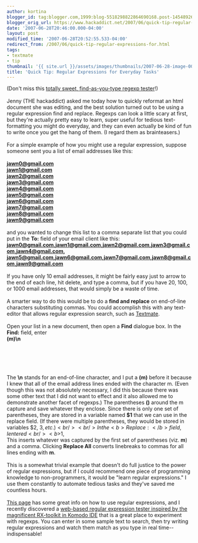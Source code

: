 ```yaml
---
author: kortina
blogger_id: tag:blogger.com,1999:blog-5518298822864690168.post-1454892619477690610
blogger_orig_url: https://www.hackaddict.net/2007/06/quick-tip-regular-expressions-for.html
date: '2007-06-28T20:46:00.000-04:00'
layout: post
modified_time: '2007-06-28T20:52:55.533-04:00'
redirect_from: /2007/06/quick-tip-regular-expressions-for.html
tags:
- textmate
- tip
thumbnail: '{{ site.url }}/assets/images/thumbnails/2007-06-28-image-0000.png'
title: 'Quick Tip: Regular Expressions for Everyday Tasks'
---
```


(Don't miss this <a href="http://www.cuneytyilmaz.com/prog/jrx/" title="JRX: real-time JavaScript RegExp evaluator - cuneytyilmaz.com">totally sweet, find-as-you-type regexp tester</a>!)<br/><br/>Jenny (THE hackaddict) asked me today how to quickly reformat an html document she was editing, and the best solution turned out to be using a regular expression find and replace.  Regexps can look a little scary at first, but they're actually pretty easy to learn, super useful for tedious text-formatting you might do everyday, and they can even actually be kind of fun to write once you get the hang of them.  (I regard them as brainteasers.)<br/><br/>For a simple example of how you might use a regular expression, suppose someone sent you a list of email addresses like this:<br/><b><br/>jawn0@gmail.com<br/>jawn1@gmail.com<br/>jawn2@gmail.com<br/>jawn3@gmail.com<br/>jawn4@gmail.com<br/>jawn5@gmail.com<br/>jawn6@gmail.com<br/>jawn7@gmail.com<br/>jawn8@gmail.com<br/>jawn9@gmail.com<br/></b><br/>and you wanted to change this list to a comma separate list that you could put in the <b>To:</b> field of your email client like this:<br/><b>jawn0@gmail.com,jawn1@gmail.com,jawn2@gmail.com,jawn3@gmail.com,jawn4@gmail.com, jawn5@gmail.com,jawn6@gmail.com,jawn7@gmail.com,jawn8@gmail.com,jawn9@gmail.com</b><br/><br/>If you have only 10 email addresses, it might be fairly easy just to arrow to the end of each line, hit delete, and type a comma, but if you have 20, 100, or 1000 email addresses, that would simply be a waste of time.<br/><br/>A smarter way to do this would be to do a <b>find and replace</b> on end-of-line characters substituting commas.  You could accomplish this with any text-editor that allows regular expression search, such as <a href="http://macromates.com/" title="TextMate — The Missing Editor for Mac OS X">Textmate</a>.  <br/><br/>Open your list in a new document, then open a <b>Find</b> dialogue box.  In the <b>Find:</b> field, enter <br/><b>(m)\n</b><br/><br/><img alt="" border="0" id="BLOGGER_PHOTO_ID_5081282250821783218" src="{{ site.url }}/assets/images/2007-06-28-image-0000.png" style="display:block; margin:0px auto 10px; text-align:center; "/><br/><img alt="" border="0" id="BLOGGER_PHOTO_ID_5081282036073418402" src="{{ site.url }}/assets/images/2007-06-28-image-0001.png" style="display:block; margin:0px auto 10px; text-align:center; "/><br/><br/>The <b>\n</b> stands for an end-of-line character, and I put a <b>(m)</b> before it because I knew that all of the email address lines ended with the character m.  (Even though this was not absolutely necessary, I did this because there was some other text that I did not want to effect and it also allowed me to demonstrate another facet of regexps.)  The parentheses <b>()</b> around the m capture and save whatever they enclose.  Since there is only one set of parentheses, they are stored in a variable named <b>$1</b> that we can use in the replace field.  (If there were multiple parentheses, they would be stored in variables $2, $3, etc.)<br/><br/>In the <b>Replace:</b> field, I entered <br/><b>$1,</b><br/>This inserts whatever was captured by the first set of parentheses (viz. <b>m</b>) and a comma.  Clicking <b>Replace All</b> converts linebreaks to commas for all lines ending with <b>m</b>.<br/><br/>This is a somewhat trivial example that doesn't do full justice to the power of regular expressions, but if I could recommend one piece of programming knowledge to non-programmers, it would be "learn regular expressions."  I use them constantly to automate tedious tasks and they've saved me countless hours.<br/><br/><a href="http://www.regular-expressions.info/javascriptexample.html" title="JavaScript RegExp Example: Regular Expression Tester">This page</a> has some great info on how to use regular expressions, and I recently discovered a <a href="http://www.cuneytyilmaz.com/prog/jrx/" title="JRX: real-time JavaScript RegExp evaluator - cuneytyilmaz.com">web-based regular expression tester inspired by the magnificent RX-toolkit in Komodo IDE</a> that is a great place to experiment with regexps.  You can enter in some sample text to search, then try writing regular expressions and watch them match as you type in real time--indispensable!